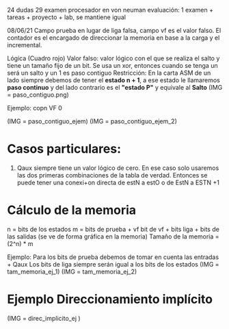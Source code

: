24 dudas
29 examen
procesador en von neuman
evaluación: 1 examen + tareas + proyecto + lab, se mantiene igual

08/06/21
Campo prueba en lugar de liga falsa, campo vf es el valor falso. El contador es el encargado de direccionar la memoria en base a la carga y el incremental.

Lógica (Cuadro rojo)
Valor falso: valor lógico con el que se realiza el salto y tiene un tamaño fijo de un bit.
Se usa un xor, entonces cuando se tenga un será un salto y un 1 es paso contiguo
Restricción: En la carta ASM de un lado siempre debemos de tener el **estado n + 1**, a ese estado le llamaremos **paso continuo** y del lado contrario es el **"estado P"** y equivale al **Salto**
(IMG = paso_contiguo.png)

Ejemplo: copn VF 0

(IMG = paso_contiguo_ejem)
(IMG = paso_contiguo_ejem_2)

# Casos particulares:
1. Qaux siempre tiene un valor lógico de cero. En ese caso solo usaremos las dos primeras combinaciones de la tabla de verdad.
Entonces se puede tener una conexi+on directa de estN a estO o de EstN a ESTN +1 

# Cálculo de la memoria
n = bits de los estados
m = bits de prueba  + vf  bit de vf +  bits liga + bits de las salidas (se ve de forma gráfica en la memoria)
Tamaño de la memoria = (2^n) * m

Ejemplo:
Para los bits de prueba debemos de tomar en cuenta las entradas + Qaux
Los bits de liga siempre serán igual a los bits de los estados
(IMG = tam_memoria_ej_1)
(IMG = tam_memoria_ej_2)

# Ejemplo Direccionamiento implícito
(IMG = direc_implicito_ej )
